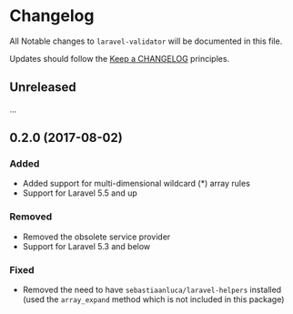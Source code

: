 # Changelog

All Notable changes to `laravel-validator` will be documented in this file.

Updates should follow the [Keep a CHANGELOG](http://keepachangelog.com/) principles.

## Unreleased

…

## 0.2.0 (2017-08-02)

### Added

- Added support for multi-dimensional wildcard (*) array rules
- Support for Laravel 5.5 and up

### Removed

- Removed the obsolete service provider
- Support for Laravel 5.3 and below

### Fixed

- Removed the need to have `sebastiaanluca/laravel-helpers` installed (used the `array_expand` method which is not included in this package)
